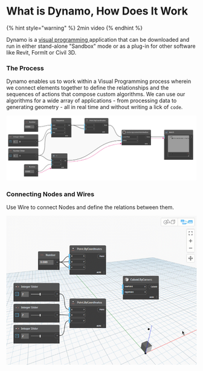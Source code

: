 # What is Dynamo, How Does It Work

{% hint style="warning" %}
2min video
{% endhint %}

Dynamo is a [visual programming ](broken-reference/)application that can be downloaded and run in either stand-alone "Sandbox" mode or as a plug-in for other software like Revit, FormIt or Civil 3D.

### The Process

Dynamo enables us to work within a Visual Programming process wherein we connect elements together to define the relationships and the sequences of actions that compose custom algorithms. We can use our algorithms for a wide array of applications - from processing data to generating geometry - all in real time and without writing a lick of `code`.

![](<../.gitbook/assets/nodes and wires - flow of data (1).jpg>)

### Connecting Nodes and Wires

Use Wire to connect Nodes and define the relations between them.

![](<../.gitbook/assets/what is dynamo - connecting nodes with wires.gif>)

###
